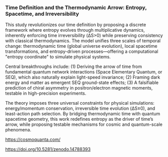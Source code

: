 

### Time Definition and the Thermodynamic Arrow:  Entropy, Spacetime, and Irreversibility

This study revolutionizes our time definition by proposing a discrete framework where entropy evolves through multiplicative dynamics, inherently enforcing time irreversibility (ΔS>0) while preserving consistency with classical thermodynamics. The model unifies three scales of temporal change: thermodynamic time (global universe evolution), local spacetime transformations, and entropy-driven processes—offering a computational "entropy coordinate" to simulate physical systems.

Central breakthroughs include: (1) Deriving the arrow of time from fundamental quantum network interactions (Space Elementary Quantum, or SEQ), which also naturally explain light-speed invariance; (2) Framing dark energy and matter as emergent SEQ ground-state effects; (3) A falsifiable prediction of chiral asymmetry in positron/electron magnetic moments, testable in high-precision experiments.

The theory imposes three universal constraints for physical simulations: energy/momentum conservation, irreversible time evolution (ΔS≥0), and least-action path selection. By bridging thermodynamic time with quantum spacetime geometry, this work redefines entropy as the driver of time’s arrow, while proposing testable mechanisms for cosmic and quantum-scale phenomena.

https://cosmoquanta.com/

https://doi.org/10.5281/zenodo.14788393
